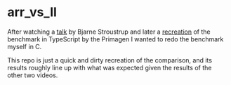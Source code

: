 # arr_vs_ll

After watching a [talk](https://www.youtube.com/watch?v=YQs6IC-vgmo&ab_channel=AlessandroStamatto) by Bjarne Stroustrup 
and later a [recreation](https://www.youtube.com/watch?v=0jiP4pOoG8g&t=3528s&ab_channel=TheVimeagen) of the benchmark in TypeScript by the Primagen
I wanted to redo the benchmark myself in C. 

This repo is just a quick and dirty recreation of the comparison, and its results roughly line up with what was expected given the results of the other two videos.
